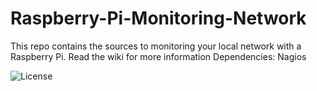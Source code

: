 # Raspberry-Pi-Monitoring-Network
This repo contains the sources to monitoring your local network with a Raspberry Pi. Read the wiki for more information
Dependencies: Nagios

![License](https://camo.githubusercontent.com/aaf8a1f435ccaeed79a4273402a224a2890ff119/68747470733a2f2f696d672e736869656c64732e696f2f707970692f6c2f707974686f6e2d74656c656772616d2d626f742e737667)
